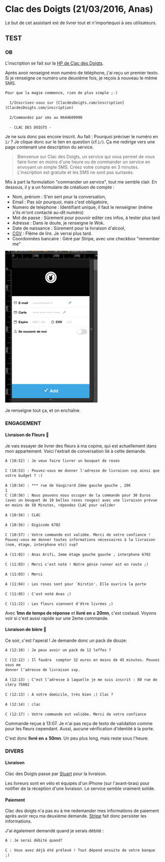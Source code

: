 # Clac des Doigts (21/03/2016, Anas)

Le but de cet assistant est de livrer tout et n'importequoi à ses utilisateurs.

## TEST

### OB

L'inscription se fait sur la [HP de Clac des Doigts](https://clacdesdoigts.com).

Après avoir renseigné mon numéro de téléphone, j'ai reçu un premier texto. Si 
je renseigne ce numéro une deuxième fois, je reçois à nouveau le même SMS.

```
Pour que la magie commence, rien de plus simple ;-) 

  1/Inscrivez-vous sur [ClacdesDoigts.com/inscription](ClacdesDoigts.com/inscription)

  2/Commandez par sms au 0644609990

  - CLAC DES DOIGTS -

```

Je ne suis donc pas encore inscrit. Au fait : Pourquoi préciser le numéro en `2/` ?
Je clique donc sur le lien en question (cf.`1/`). Ça me redirige vers une page
contenant une description du service.

>Bienvenue sur Clac des Doigts, un service qui vous permet de vous faire livrer en moins d'une heure ou de commander un service en envoyant un simple SMS.
>Créez votre compte en 3 minutes. L'inscription est gratuite et les SMS ne sont pas surtaxés.

Mis à part la formulation "commander un service", tout me semble clair. En 
dessous, il y a un formulaire de créatiuon de compte : 
 - Nom, prénom : S'en sert pour la conversation,
 - Email : Pas sûr pourquoi, mais c'est obligatoire,
 - Numero de telephone : Identifiant unique, il faut le renseigner (même s'ils 
   m'ont contacté au-dit numéro)
 - Mot de passe : Sûrement pour pouvoir editer ces infos, à tester plus tard
 - Adresse : Dans le doute, je renseigne le Wok.
 - Date de naissance : Sûrement pour la livraison d'alcool,
 - [CGV](https://clacdesdoigts.com/a-propos) : Flême de lire. Je verrai plus tard.
 - Coordonnées bancaire : Géré par Stripe, avec une checkbox "remember me"

 ![1](images/clac_paiement.png)

Je renseigne tout ça, et on enchaîne.

### ENGAGEMENT

#### Livraison de Fleurs 🌹

Je vais essayer de livrer des fleurs à ma copine, qui est actuellement dans mon
appartement. Voici l'extrait de conversation lié à cette demande.

```
A (10:52) : Je veux faire livrer un bouquet de roses

C (10:53) : Pouvez-vous me donner l'adresse de livraison svp ainsi que votre budget ? :)

A (10:54) : *** rue de Vaugirard 2ème gauche gauche , 20€
1
C (10:56) : Nous pouvons nous occuper de la commande pour 30 Euros  (avec un bouquet de 10 belles roses rouges) avec une livraison prévue en moins de 50 Minutes, répondez CLAC pour valider

A (10:56) : CLAC

A (10:56) : Digicode 6702

C (10:57) : Votre commande est validée. Merci de votre confiance ! Pouvez-vous me donner toutes informations nécessaires à la livraison (nom, étage, interphone etc) svp?

A (11:02) : Anas Arifi, 2eme étage gauche gauche , interphone 6702

C (11:03) : Merci c'est noté ! Notre génie runner est en route ;)

A (11:03) : Merci

A (11:04) : Les roses sont pour ´Kirstin'. Elle ouvrira la porte

C (11:05) : C'est noté Anas ;)

C (11:22) : Les fleurs viennent d'être livrées ;)

```

Avec **1mn de temps de réponse** et **livré en ± 20mn**, c'est costaud. Voyons
voir si c'est aussi rapide sur une 2eme commande. 

#### Livraison de bière 🍺

Ce soir, c'est l'aperal ! Je demande donc un pack de douze: 

```
A (12:10) : Je peux avoir un pack de 12 leffes ?

C (12:12) : Il faudra  compter 32 euros en moins de 45 minutes. Pouvez vous me
donner l’adresse de livraison svp.

A (12:13) : C’est l’adresse à laquelle je me suis inscrit : 80 rue de cléry 75002

C (12:13) : A votre domicile, très bien ;) Clac ?

A (12:14) : clac

C (12:17) : Votre commande est validée. Merci de votre confiance
```

Commande reçue à 13:07. Je n'ai pas reçu de texto de validation comme pour les 
fleurs cependant. Aussi, aucune vérification d'identité à la porte.

C'est donc **livré en ± 50mn**. Un peu plus long, mais reste sous l'heure.

### DIVERS

#### Livraison

Clac des Doigts passe par [Stuart](https://stuart.com/fr/) pour la livraison.

Les livreurs sont en vélo et équipés d'un iPhone (sur l'avant-bras) pour 
notifier de la réception d'une livraison. Le service semble vraiment solide.

#### Paiement

Clac des doigts n'a pas eu à me redemander mes informations de paiement après 
avoir reçu ma deuxième demande. [Stripe](https://stripe.com/fr) fait donc persister les informations.

J'ai également demandé quand je serais débité : 

```
A : Je serai débité quand?

C : Vous avez déjà été prélevé ! Tout dépend ensuite de votre banque ;)
```